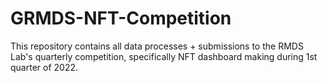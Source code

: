 # GRMDS-NFT-Competition
This repository contains all data processes + submissions to the RMDS Lab's quarterly competition, specifically NFT dashboard making during 1st quarter of 2022.
